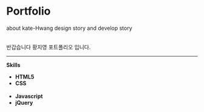 # Portfolio
about kate-Hwang design story and develop story

<br>반갑습니다 황지영 포트폴리오 입니다.<br>

<hr>

<p>
  <strong>Skills<strong>
    <ul>
      <li>HTML5</li>
      <li>CSS</li><br>
      <li>Javascript</li>
      <li>jQuery</li>
    </ul>
</p>

